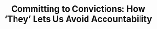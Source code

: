 ---
title: "Committing to Convictions: How ‘They’ Lets Us Avoid Accountability"
id: committing-to-convictions
weight: 3
---